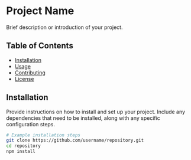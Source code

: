 # Project Name

Brief description or introduction of your project.

## Table of Contents

- [Installation](#installation)
- [Usage](#usage)
- [Contributing](#contributing)
- [License](#license)

## Installation

Provide instructions on how to install and set up your project. Include any dependencies that need to be installed, along with any specific configuration steps.

```bash
# Example installation steps
git clone https://github.com/username/repository.git
cd repository
npm install
